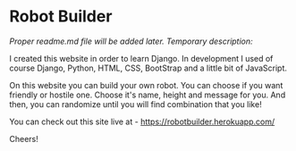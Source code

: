 # Robot Builder

<i>Proper readme.md file will be added later.
Temporary description:</i>

I created this website in order to learn Django. In development I used of course Django, Python, 
HTML, CSS, BootStrap and a little bit of JavaScript. 

On this website you can build your own robot. You can choose if you want friendly or hostile one. Choose it's name, height 
and message for you. And then, you can randomize until you will find combination that you like!

You can check out this site live at - <a href="https://robotbuilder.herokuapp.com/" target="_blank">https://robotbuilder.herokuapp.com/</a>

Cheers!

